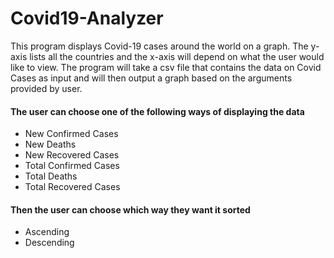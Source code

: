 # Covid19-Analyzer

This program displays Covid-19 cases around the world on a graph. The y-axis lists all the countries and the x-axis will depend on what the user would like
to view. The program will take a csv file that contains the data on Covid Cases as input and will then output a graph based on the arguments provided by user.

#### The user can choose one of the following ways of displaying the data
- New Confirmed Cases
- New Deaths
- New Recovered Cases
- Total Confirmed Cases
- Total Deaths
- Total Recovered Cases

#### Then the user can choose which way they want it sorted
- Ascending
- Descending

